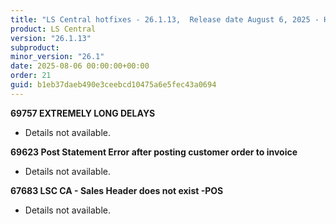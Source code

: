 ```yaml
---
title: "LS Central hotfixes - 26.1.13,  Release date August 6, 2025 - Hotfixes"
product: LS Central
version: "26.1.13"
subproduct: 
minor_version: "26.1"
date: 2025-08-06 00:00:00+00:00
order: 21
guid: b1eb37daeb490e3ceebcd10475a6e5fec43a0694
---
```


<strong>69757 EXTREMELY LONG DELAYS</strong><ul><li>Details not available.</li></ul>
<strong>69623 Post Statement Error after posting customer order to invoice</strong><ul><li>Details not available.</li></ul>
<strong>67683 LSC CA - Sales Header does not exist -POS</strong><ul><li>Details not available.</li></ul>
